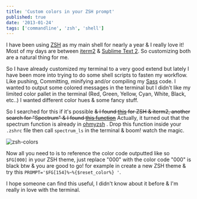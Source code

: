 ```yaml
---
title: 'Custom colors in your ZSH prompt'
published: true
date: '2013-01-24'
tags: ['commandline', 'zsh', 'shell']
---
```


I have been using [ZSH](https://github.com/robbyrussell/oh-my-zsh/) as my main
shell for nearly a year &amp; I really love it! Most of my days are between
[iterm2](http://www.iterm2.com/) &amp;
[Sublime Text 2](http://www.sublimetext.com/). So customizing both are a natural
thing for me.

So I have already customized my terminal to a very good extend but lately I have
been more into trying to do some shell scripts to fasten my workflow. Like
pushing, Committing, minifying and/or compiling my [Sass](http://sass-lang.com/)
code. I wanted to output some colored messages in the terminal but I didn't like
my limited color pallet in the terminal (Red, Green, Yellow, Cyan, White, Black,
etc..) I wanted different color hues &amp; some fancy stuff.

So I searched for this if it's possible <del> &amp; I found
[this](https://github.com/robbyrussell/oh-my-zsh/issues/1101) for ZSH &amp;
iterm2, another search for "Spectrum" &amp; I found
[this function](https://github.com/robbyrussell/oh-my-zsh/blob/master/lib/spectrum.zsh#L22)</del>
Actually, it turned out that the spectrum function is already in
[ohmyzsh](https://github.com/robbyrussell/oh-my-zsh/blob/master/lib/spectrum.zsh#L23)
. Drop this function inside your `.zshrc` file then call `spectrum_ls` in the
terminal &amp; boom! watch the magic.

<img
  src="/img/zsh-colors.png"
  alt="zsh-colors"
  className="aligncenter size-full wp-image-891"
/>

Now all you need to is to reference the color code outputted like so `$FG[000]`
in your ZSH theme, just replace "000" with the color code "000" is black btw
&amp; you are good to go! for example in create a new ZSH theme &amp; try this
`PROMPT='$FG[154]%~%{$reset_color%} '`.

I hope someone can find this useful, I didn't know about it before &amp; I'm
really in love with the terminal.
